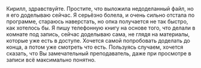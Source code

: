 Кирилл, здравствуйте.
Простите, что выложила недоделанный файл, но я его доделываю сейчас.
Я серьёзно болела, и очень сильно отстала по программе, стараюсь наверстать, но опка получается не так быстро, как хотелось бы.
Я пишу телефонную книгу на основе того, что делали в комнате под запись, сейчас  доделываю сама, не глядя на материалы, которые уже есть в доступе. Хочется самой попробовать доделать до конца, а потом уже смотреть что есть.
Пользуясь случаем, хочется сказать, что Вы замечательный преподаватель, даже при просмотре в записи всё максимально понятно.
